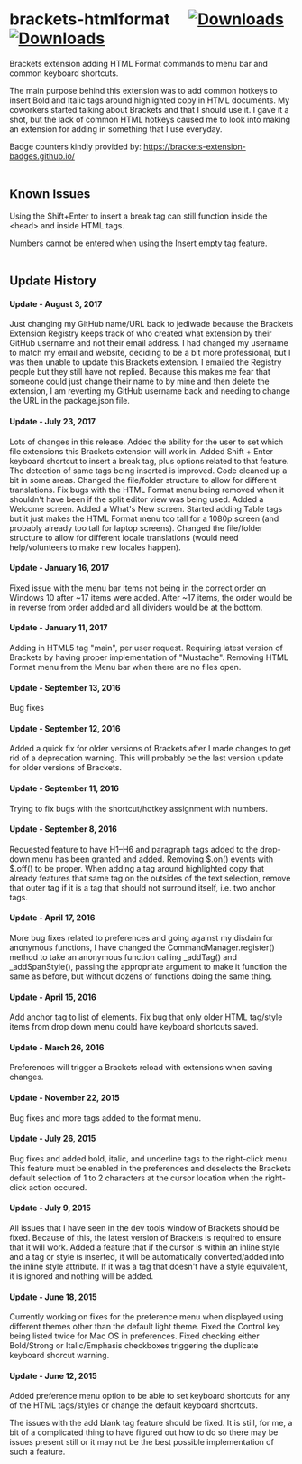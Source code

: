 brackets-htmlformat &nbsp;  &nbsp; [![Downloads](https://badges.ml/brackets-htmlformat/total.svg)](https://brackets-extension-badges.github.io#brackets-htmlformat) &nbsp; [![Downloads](https://badges.ml/brackets-htmlformat/last-version.svg)](https://brackets-extension-badges.github.io#brackets-htmlformat)
==================

Brackets extension adding HTML Format commands to menu bar and common keyboard shortcuts.

The main purpose behind this extension was to add common hotkeys to insert Bold and Italic 
tags around highlighted copy in HTML documents. My coworkers started talking about Brackets 
and that I should use it. I gave it a shot, but the lack of common HTML hotkeys caused me to 
look into making an extension for adding in something that I use everyday.

Badge counters kindly provided by: https://brackets-extension-badges.github.io/
<br><br>

## Known Issues

Using the Shift+Enter to insert a break tag can still function inside the \<head\> and inside 
HTML tags.

Numbers cannot be entered when using the Insert empty tag feature.
<br><br>

## Update History

#### Update - August 3, 2017
Just changing my GitHub name/URL back to jediwade because the Brackets Extension Registry keeps track of 
who created what extension by their GitHub username and not their email address. I had changed my username 
to match my email and website, deciding to be a bit more professional, but I was then unable to update this 
Brackets extension. I emailed the Registry people but they still have not replied. Because this makes me 
fear that someone could just change their name to by mine and then delete the extension, I am reverting 
my GitHub username back and needing to change the URL in the package.json file.

#### Update - July 23, 2017
Lots of changes in this release. Added the ability for the user to set which file extensions this Brackets 
extension will work in. Added Shift + Enter keyboard shortcut to insert a break tag, plus options related 
to that feature. The detection of same tags being inserted is improved. Code cleaned up a bit in some areas. 
Changed the file/folder structure to allow for different translations. Fix bugs with the HTML Format menu 
being removed when it shouldn't have been if the split editor view was being used. Added a Welcome screen. 
Added a What's New screen. Started adding Table tags but it just makes the HTML Format menu too tall for a 
1080p screen (and probably already too tall for laptop screens). Changed the file/folder structure to allow 
for different locale translations (would need help/volunteers to make new locales happen).

#### Update - January 16, 2017
Fixed issue with the menu bar items not being in the correct order on Windows 10 after ~17 items were added. 
After ~17 items, the order would be in reverse from order added and all dividers would be at the bottom.

#### Update - January 11, 2017
Adding in HTML5 tag "main", per user request. Requiring latest version of Brackets by having proper 
implementation of "Mustache". Removing HTML Format menu from the Menu bar when there are no files open.

#### Update - September 13, 2016
Bug fixes

#### Update - September 12, 2016
Added a quick fix for older versions of Brackets after I made changes to get rid of a deprecation warning.
This will probably be the last version update for older versions of Brackets.

#### Update - September 11, 2016
Trying to fix bugs with the shortcut/hotkey assignment with numbers.

#### Update - September 8, 2016
Requested feature to have H1–H6 and paragraph tags added to the drop-down menu has been granted and added.
Removing $.on() events with $.off() to be proper. When adding a tag around highlighted copy that already 
features that same tag on the outsides of the text selection, remove that outer tag if it is a tag that 
should not surround itself, i.e. two anchor tags.

#### Update - April 17, 2016
More bug fixes related to preferences and going against my disdain for anonymous functions, I have 
changed the CommandManager.register() method to take an anonymous function calling _addTag() and 
_addSpanStyle(), passing the appropriate argument to make it function the same as before, but 
without dozens of functions doing the same thing.

#### Update - April 15, 2016
Add anchor tag to list of elements. Fix bug that only older HTML tag/style items from drop down menu
could have keyboard shortcuts saved.

#### Update - March 26, 2016
Preferences will trigger a Brackets reload with extensions when saving changes.

#### Update - November 22, 2015
Bug fixes and more tags added to the format menu.

#### Update - July 26, 2015
Bug fixes and added bold, italic, and underline tags to the right-click menu. This feature must 
be enabled in the preferences and deselects the Brackets default selection of 1 to 2 characters 
at the cursor location when the right-click action occured.

#### Update - July 9, 2015
All issues that I have seen in the dev tools window of Brackets should be fixed. Because of 
this, the latest version of Brackets is required to ensure that it will work. Added a feature
that if the cursor is within an inline style and a tag or style is inserted, it will be 
automatically converted/added into the inline style attribute. If it was a tag that 
doesn't have a style equivalent, it is ignored and nothing will be added.

#### Update - June 18, 2015
Currently working on fixes for the preference menu when displayed using different themes other 
than the default light theme. Fixed the Control key being listed twice for Mac OS in preferences.
Fixed checking either Bold/Strong or Italic/Emphasis checkboxes triggering the duplicate 
keyboard shorcut warning.

#### Update - June 12, 2015
Added preference menu option to be able to set keyboard shortcuts for any of the HTML tags/styles 
or change the default keyboard shortcuts.

The issues with the add blank tag feature should be fixed. It is still, for me, a bit of a 
complicated thing to have figured out how to do so there may be issues present still or it 
may not be the best possible implementation of such a feature.
